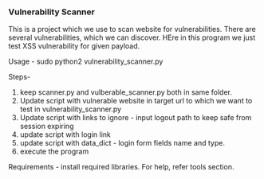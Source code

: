 ### Vulnerability Scanner

This is a project which we use to scan website for vulnerabilities.
There are several vulnerabilities, which we can discover. HEre in this program we just test XSS vulnerability for given payload.

Usage - sudo python2 vulnerability_scanner.py

Steps-

1. keep scanner.py and vulberable_scanner.py both in same folder. 
1. Update script with vulnerable website in target url to which we want to test in vulnerability_scanner.py
2. Update script with links to ignore - input logout path to keep safe from session expiring
3. update script with login link
4. update script with data_dict - login form fields name and type.
5. execute the program

Requirements - install required libraries. For help, refer tools section.


